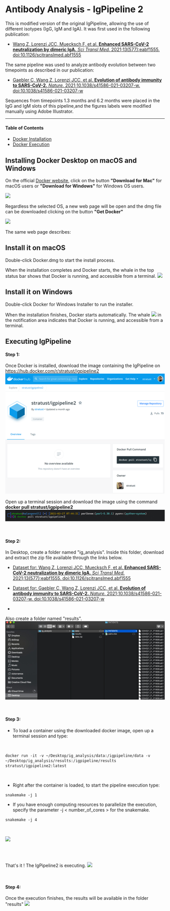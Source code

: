 # Antibody Analysis - IgPipeline 2

This is modified version of the original IgPipeline, allowing the use of different isotypes (IgG, IgM and IgA). It was first used in the following publication:

- [Wang Z, Lorenzi JCC, Muecksch F, et al. **Enhanced SARS-CoV-2 neutralization by dimeric IgA.** *Sci Transl Med.* 2021;13(577):eabf1555. doi:10.1126/scitranslmed.abf1555](https://stm.sciencemag.org/content/13/577/eabf1555.full)

The same pipeline was used to analyze antibody evolution between two timepoints as described in our publication:

- [Gaebler C, Wang Z, Lorenzi JCC, et al. **Evolution of antibody immunity to SARS-CoV-2.** *Nature.* 2021;10.1038/s41586-021-03207-w. doi:10.1038/s41586-021-03207-w](https://www.nature.com/articles/s41586-021-03207-w)

Sequences from timepoints 1.3 months and 6.2 months were placed in the IgG and IgM slots of this pipeline,and the figures labels were modified manually using Adobe Illustrator. 


---


#### Table of Contents  
* [Docker Installation](#installing-docker-desktop-on-macos-and-windows)
* [Docker Execution](#executing-igpipeline)


## Installing Docker Desktop on macOS and Windows

On the official [Docker website](https://www.docker.com/products/docker-desktop), click on the button **"Download for Mac"** for macOS users or **"Download for Windows"** for Windows OS users.

![](img/img1.png "")

Regardless the selected OS, a new web page will be open and the dmg file can be downloaded clicking on the button **"Get Docker"**

![](img/img2.png "")

The same web page describes:

## Install it on macOS
Double-click Docker.dmg to start the install process.

When the installation completes and Docker starts, the whale in the top status bar shows that Docker is running, and accessible from a terminal.
![](img/img3.png "")

## Install it on Windows
Double-click Docker for Windows Installer to run the installer.

When the installation finishes, Docker starts automatically. The whale ![](img/img4.png "") in the notification area indicates that Docker is running, and accessible from a terminal.

## Executing IgPipeline

#### Step 1:

Once Docker is installed, download the image containing the IgPipeline on https://hub.docker.com/r/stratust/igpipeline2
![](img/dockerhub_igpipeline2_frontpage.png "")  

Open up a terminal session and download the image using the command **docker pull stratust/igpipeline2**  
![](img/igpipeline2_docker_pull.png "")  

<br/>

#### Step 2:
In Desktop, create a folder named "ig_analysis". Inside this folder, download and extract the zip file available through the links below. 
- [Dataset for: Wang Z, Lorenzi JCC, Muecksch F, et al. **Enhanced SARS-CoV-2 neutralization by dimeric IgA.** *Sci Transl Med.* 2021;13(577):eabf1555. doi:10.1126/scitranslmed.abf1555](https://rockefeller.box.com/v/igpipeline2-data)

- [Dataset for: Gaebler C, Wang Z, Lorenzi JCC, et al. **Evolution of antibody immunity to SARS-CoV-2.** *Nature.* 2021;10.1038/s41586-021-03207-w. doi:10.1038/s41586-021-03207-w](https://rockefeller.box.com/s/azhdz2cna2ic404rznao9iuaapvkl1d4)
- 
Also create a folder named "results".
![](img/finder_screenshot.jpeg "")  

<br/>

#### Step 3:
* To load a container using the downloaded docker image, open up a terminal session and type:
<br/>

```
docker run -it -v ~/Desktop/ig_analysis/data:/igpipeline/data -v ~/Desktop/ig_analysis/results:/igpipeline/results stratust/igpipeline2:latest
``` 
<br/>

* Right after the container is loaded, to start the pipeline execution type: 
```
snakemake -j 1
```

- If you have enough computing resources to parallelize the execution, specify the parameter -j < number_of_cores > for the snakemake.
```
snakemake -j 4
```

<br/>

![](img/img8.png "") 

<br/>


<br/>

That's it ! The IgPipeline2 is executing.
![](img/img9.png "")  

<br/>

#### Step 4:
Once the execution finishes, the results will be available in the folder "results"
![](img/img10.png "")  

<br/>


